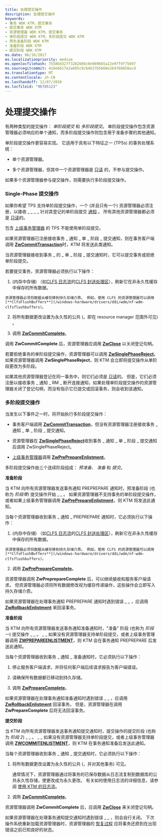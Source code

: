 ```yaml
---
title: 处理提交操作
description: 处理提交操作
keywords:
- 事务 WDK KTM，提交事务
- 提交事务 WDK KTM
- 资源管理器 WDK KTM，提交事务
- 单阶段提交 WDK KTM，多阶段提交 WDK KTM
- 预先准备阶段 WDK KTM
- 准备阶段 WDK KTM
- 提交阶段 WDK KTM
ms.date: 06/16/2017
ms.localizationpriority: medium
ms.openlocfilehash: 75586d327f3202608c0e989665a22e97f9f75697
ms.sourcegitcommit: 418e6617e2a695c9cb4b37b5b60e264760858acd
ms.translationtype: MT
ms.contentlocale: zh-CN
ms.lasthandoff: 12/07/2020
ms.locfileid: "96785123"
---
```

# <a name="handling-commit-operations"></a>处理提交操作


有两种类型的提交操作： *单阶段提交* 和 *多阶段提交*。 单阶段提交操作包含资源管理器必须响应的单个通知，而多阶段提交操作则包含用于准备步骤的其他通知。

单阶段提交操作更容易实现。 它适用于具有以下特征之一 (TPSs) 的事务处理系统：

-   单个资源管理器。

-   多个资源管理器，但其中一个资源管理器是 [只读](creating-a-resource-manager.md#kernel-creating-a-read-only-enlistment) 的，不参与提交操作。

如果多个资源管理器参与提交操作，则需要执行多阶段提交操作。

### <a name="single-phase-commit-operations"></a>Single-Phase 提交操作

如果你希望 TPS 支持单阶段提交操作，一个 (并且只有一个) 资源管理器必须注册，以接收 \_ \_ \_ \_ 针对其登记的单阶段提交 [通知](transaction-notifications.md) 。 所有其他资源管理器都必须是 [只读](creating-a-resource-manager.md#kernel-creating-a-read-only-enlistment)的。

包含 [上级事务管理器](creating-a-superior-transaction-manager.md) 的 TPS 不能使用单阶段提交。

如果资源管理器已注册接收事务 \_ 通知 \_ 单 \_ 阶段 \_ 提交通知，则在事务客户端调用 [**ZwCommitTransaction**](/windows-hardware/drivers/ddi/wdm/nf-wdm-ntcommittransaction)时，KTM 将发送此类通知。

当资源管理器接收到事务 \_ 的 \_ 单 \_ 阶段 \_ 提交通知时，它可以提交事务或拒绝单阶段提交。

若要提交事务，资源管理器必须执行以下操作：

1.   (内存中存储) （如[CLFS 日志流](using-log-streams-with-ktm.md)的[CLFS 封送处理区](clfs-marshalling-areas.md)），刷新它在非永久性缓存中保存的所有数据。

    资源管理器必须将数据从缓存移到持久存储介质。 例如，使用 CLFS 的资源管理器可以调用 [**ClfsFlushBuffers**](/windows-hardware/drivers/ddi/wdm/nf-wdm-clfsflushbuffers)。

2.  将所有数据更改设置为永久性的公共 (，即在 resource manager 范围外可见) 。

3.  调用 [**ZwCommitComplete**](/windows-hardware/drivers/ddi/wdm/nf-wdm-ntcommitcomplete)。

调用 **ZwCommitComplete** 后，资源管理器应调用 [**ZwClose**](/windows-hardware/drivers/ddi/ntifs/nf-ntifs-ntclose) 以关闭登记句柄。

若要拒绝事务的单阶段提交操作，资源管理器可以调用 [**ZwSinglePhaseReject**](/windows-hardware/drivers/ddi/wdm/nf-wdm-ntsinglephasereject)。 如果资源管理器调用 **ZwSinglePhaseReject**，则 KTM 会立即将提交操作从单阶段更改为多阶段。

如果其他资源管理器登记在同一事务中，则它们必须是 [只读](creating-a-resource-manager.md#kernel-creating-a-read-only-enlistment)的。 但是，它们必须注册以接收事务 \_ 通知 \_ RM \_ 断开连接通知，如果处理单阶段提交操作的资源管理器关闭了登记句柄，而没有指示它已提交或回滚事务，则会收到该通知。

### <a name="multi-phase-commit-operations"></a>多阶段提交操作

当发生以下事件之一时，将开始执行多阶段提交操作：

-   事务客户端调用 [**ZwCommitTransaction**](/windows-hardware/drivers/ddi/wdm/nf-wdm-ntcommittransaction)，但没有资源管理器注册接收事务 \_ 通知 \_ 单 \_ 阶段 \_ 提交通知。

-   资源管理器在 [**ZwSinglePhaseReject**](/windows-hardware/drivers/ddi/wdm/nf-wdm-ntsinglephasereject)收到事务 \_ 通知 \_ 单 \_ 阶段 \_ 提交通知后调用 ZwSinglePhaseReject。

-   [上级事务管理器](creating-a-superior-transaction-manager.md)调用 [**ZwPrePrepareEnlistment**](/windows-hardware/drivers/ddi/wdm/nf-wdm-ntpreprepareenlistment)。

多阶段提交操作由三个连续阶段组成： *预准备*、 *准备* 和 *提交*。

**准备阶段**

当 KTM 向所有资源管理器发送事务通知 PREPREPARE 通知时，预准备阶段 (也称为 *阶段零*) 提交操作开始 \_ \_ 。 如果资源管理器不支持事务的单阶段提交操作，或者如果上级事务管理器调用 [**ZwPrePrepareEnlistment**](/windows-hardware/drivers/ddi/wdm/nf-wdm-ntpreprepareenlistment)，则 KTM 将发送此通知。

当每个资源管理器收到事务 \_ 通知 \_ PREPREPARE 通知时，它必须执行以下操作：

1.   (内存中存储) （如[CLFS 日志流](using-log-streams-with-ktm.md)的[CLFS 封送处理区](clfs-marshalling-areas.md)），刷新它在非永久性缓存中保存的所有数据。

    资源管理器必须将数据从缓存移到持久存储介质。 例如，使用 CLFS 的资源管理器可以调用 [**ClfsFlushBuffers**](/windows-hardware/drivers/ddi/wdm/nf-wdm-clfsflushbuffers)。

2.  调用 [**ZwPrePrepareComplete**](/windows-hardware/drivers/ddi/wdm/nf-wdm-ntprepreparecomplete)。

资源管理器调用 **ZwPreprepareComplete** 后，可以继续接收和服务客户端请求。 但资源管理器必须将所有数据修改视为缓存传递操作，这些操作会立即写入持久存储介质。

如果资源管理器在处理事务通知 PREPREPARE 通知时遇到错误 \_ \_ ，应调用 [**ZwRollbackEnlistment**](/windows-hardware/drivers/ddi/wdm/nf-wdm-ntrollbackenlistment) 来回滚事务。

**准备阶段**

当 KTM 向所有资源管理器发送事务通知准备通知时，"准备" 阶段 (也称为 *阶段一*) 提交操作 \_ \_ 。 \_ \_ 如果没有资源管理器支持单阶段提交，或者上级事务管理器调用 [**ZWPREPAREENLISTMENT**](/windows-hardware/drivers/ddi/wdm/nf-wdm-ntprepareenlistment)，则 KTM 会在事务通知 PREPREPARE 后发送此通知。

当每个资源管理器收到事务 \_ 通知 \_ 准备通知时，它必须执行以下操作：

1.  停止服务客户端请求，并将任何客户端后续请求报告为客户端错误。

2.  请确保所有数据都已移动到持久存储。

3.  调用 [**ZwPrepareComplete**](/windows-hardware/drivers/ddi/wdm/nf-wdm-ntpreparecomplete)。

如果资源管理器在处理事务通知准备通知时遇到错误 \_ \_ ，应调用 [**ZwRollbackEnlistment**](/windows-hardware/drivers/ddi/wdm/nf-wdm-ntrollbackenlistment) 回滚事务。 但是，资源管理器在调用 **ZwPrepareComplete** 后将无法回滚事务。

**提交阶段**

当 KTM 向所有资源管理器发送事务通知提交通知时，提交操作的提交阶段 (也称为 *阶段 2*) \_ \_ 。 \_ \_ 如果没有资源管理器支持单阶段提交，或者上级事务管理器调用 [**ZWCOMMITENLISTMENT**](/windows-hardware/drivers/ddi/wdm/nf-wdm-ntcommitenlistment)，则 KTM 在事务通知准备后发送此通知。

当每个资源管理器收到事务 \_ 通知 \_ 提交通知时，它必须执行以下操作：

1.  将所有数据更改设置为永久性的公共 (，并对其他事务) 可见。

    通常情况下，资源管理器通过将事务的已保存数据从日志流复制到数据库的公共永久性存储，使更改成为永久更改。 有关如何使用日志流的详细信息，请参阅 [使用 KTM 的日志流](using-log-streams-with-ktm.md)。

2.  调用 [**ZwCommitComplete**](/windows-hardware/drivers/ddi/wdm/nf-wdm-ntcommitcomplete)。

资源管理器调用 **ZwCommitComplete** 后，应调用 [**ZwClose**](/windows-hardware/drivers/ddi/ntifs/nf-ntifs-ntclose) 来关闭登记句柄。

如果资源管理器在处理事务通知提交通知时遇到错误 \_ \_ ，则会自行关闭。 下次操作系统重新加载资源管理器时，资源管理器的 [恢复过程](handling-recovery-operations.md) 应将事务还原到在出现错误之前已知良好的状态。

 

